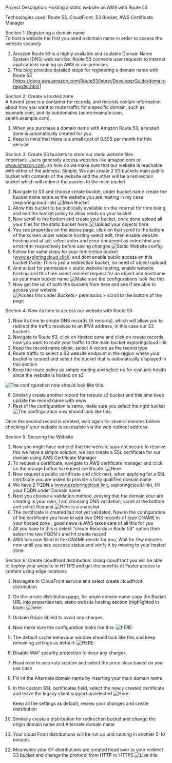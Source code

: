 Project Description: Hosting a static website on AWS with Route 53

Technologies used: Route 53, CloudFront, S3 Bucket, AWS Certificate Manager

Section 1: Registering a domain name</br>
To host a website the first you need a domain name in order to access the website securely

1. Amazon Route 53 is a highly available and scalable Domain Name System (DNS) web service. Route 53 connects user requests to internet applications running on AWS or on-premises.
2. This blog provides detailed steps for registering a domain name with Route 53 [https://docs.aws.amazon.com/Route53/latest/DeveloperGuide/domain-register.html]

Section 2: Create a hosted zone</br>
A hosted zone is a container for records, and records contain information about how you want to route traffic for a specific domain, such as example.com, and its subdomains (acme.example.com, zenith.example.com).

1. When you purchase a domain name with Amazon Route 53, a hosted zone is automatically created for you.
2. Keep in mind that there is a small cost of 0.50$ per month for this service

Section 3: Create S3 buckets to store our static website files</br>
Important: Users generally access websites like amazon.com or www.amazon.com, so how do we make sure that our website is reachable with either of the address.
Simple, We can create 2 S3 buckets main public bucket with contents of the website and the other will be a redirection bucket which will redirect the queries to the main bucket

1. Navigate to S3 and choose create bucket, under bucket name create the bucket name same as the website you are hosting in my case (exploringcloud.link)
![Main Bucket](main-bucket.PNG)  
2. Allow this bucket to be publically available on the internet for time being, and edit the bucket policy to allow reads on your bucket
3. Now scroll to the bottom and create your bucket, once done upload all your files for the static bucket here:
![Upload your objects here:](object-upload-snapshot.PNG)
4. You see properties on the above page, click on that scroll to the bottom of the screen under website hosting select edit, then enable website hosting and at last select index and error document as index.html and error.html respectively before saving changes
![Static Website config:](Static-website-hosting.PNG)
6. Follow the same steps for your redirection bucket (www.exploringcloud.click) and dont enable public access on this bucket (Note: This is just a redirection bucket, no need of object upload)
7. And at last for permission > static website hosting, enable website hosting and this time select redirect request for an object and hostname as your main bucket name
![Make sure the configurations look like this](redirect-hosting.PNG)
8. Now get the url of both the buckets from here and see if are able to access your website
![Access this under Buckets> permissios > scroll to the bottom of the page](website-url.PNG)

Section 4: Now its time to access our website with Route 53</br>
1. Now its time to create DNS records (A records), which will allow you to redirect the traffic received to an IPV4 address, in this case our S3 buckets
2. Navigate to Route 53, click on Hosted zone and click on create records, now you want to route your traffic to the main bucket exploringcloud.link
4. Keep the record name blank, select A record as the record type
5. Route traffic to select a S3 website endpoint in the region where your bucket is located and select the bucket that is automatically displayed in this section
6. Keep the route policy as simple routing and select no for evaluate health since the website is hosted on s3

![The confirguration now should look like this: ](route-53-record-1.PNG)

6. Similarly create another record for reroute s3 bucket and this time keep update the record name with www
7. Rest of the configuration is same, make sure you select the right bucket
![The confirguration now should look like this:](route-53-record-2.PNG)

Once the second record is created, wait again for several minutes before checking if your website is accessible via the web redirect address:

Section 5: Securing the Website
1. Now you might have noticed that the website says not secure to resolve this we have a simple solution, we can create a SSL certificate for our domain using AWS Certificate Manager
2. To request a certificate, navigate to AWS certificate manager and click on the orange button to request certificate.
   ![Here](ACM1.PNG)  
4. Now request a public certificate and click next, when applying for a SSL certificate you are asked to provide a fully qualified domain name
5. We have 2 FQDN's (www.exploringcloud.link, exploringcloud.link), fill your FQDN under Domain name
7. Next you choose a validation method, proving that the domain your are creating is your own, I am choosing DNS validation, scroll at the  bottom and select Request
  ![Here is a snapshot](ACM2.PNG)
9. The certificate is created but not yet validated, Now in the configuration of the certificate you have to add two DNS records of type CNAME in your hosted zone , good news is AWS takes care of all this for you
10. All you have to this is select "create Records in Route 53" option then select the two FQDN's and hit create record
11. AWS has now filled in the CNAME reords for you, Wait for few minutes now untill you see success status and verify it by moving to your hosted zone


Section 6: Create cloudfront distribution:
Using cloudfront you will be able to deploy your website in HTTPS and get the benefits of Faster access to content using edge locations

1. Naviagate to CloudFront service and select create cloudfront distribution
2. On the create distribution page, for origin domain name copy the Bucket URL into properties tab, static website hosting section (highlighted in blue):
   ![here: ](website-url.PNG)
3. Disbale Origin Shield to avoid any charges.
4. Now make sure the configuration looks like this:
   ![hERE:](CF1.PNG)
5. The default cache behaviour window should look like this and keep remaining settings as default:
   ![HERE:](CF2.PNG)
6. Disable WAF security protection to incur any charges
7. Head over to securuty section and select the price class based on your use case
8. Fill int the Alternate domain name by inserting your main domain name
9. In the custom SSL certificates field, select the newly created certificate and leave the legacy client support unselected
   ![Here:](CF3.PNG)

   Keep all the settings as default, review your changes and create distribution
10. Similarly create a distribution for redirection bucket and change the origin domain name and Alternate domain name
11. Your cloud Front distributions will be run up and running in another 5-10 minutes
12. Meanwhile your CF distributions are created head over to your redirect S3 bucket and change the protocol from HTTP to HTTPS
    ![Like this:](CF4.PNG)

 



